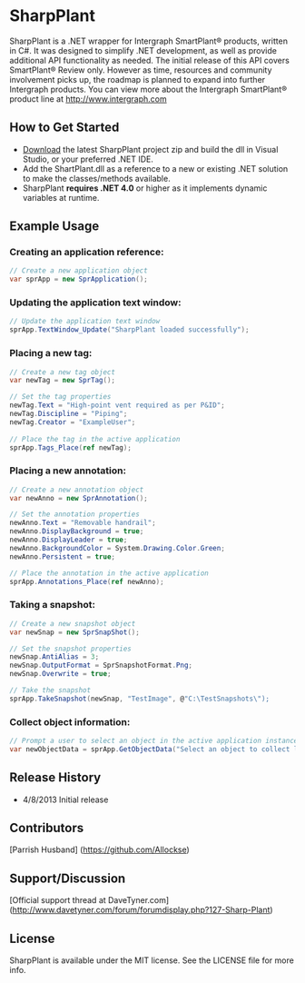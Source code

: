 # SharpPlant
SharpPlant is a .NET wrapper for Intergraph SmartPlant® products, written in C#.  It was designed to simplify .NET development, as well as provide additional API functionality as needed.  The initial release of this API covers SmartPlant® Review only.  However as time, resources and community involvement picks up, the roadmap is planned to expand into further Intergraph products.  You can view more about the Intergraph SmartPlant® product line at http://www.intergraph.com

## How to Get Started
- [Download](https://github.com/Allockse/SharpPlant/archive/master.zip) the latest SharpPlant project zip and build the dll in Visual Studio, or your preferred .NET IDE.
- Add the ShartPlant.dll as a reference to a new or existing .NET solution to make the classes/methods available.
- SharpPlant <b>requires .NET 4.0</b> or higher as it implements dynamic variables at runtime.

## Example Usage
### Creating an application reference:
``` csharp
// Create a new application object
var sprApp = new SprApplication();

```

### Updating the application text window:
``` csharp
// Update the application text window
sprApp.TextWindow_Update("SharpPlant loaded successfully");

```

### Placing a new tag:
``` csharp
// Create a new tag object
var newTag = new SprTag();

// Set the tag properties
newTag.Text = "High-point vent required as per P&ID";
newTag.Discipline = "Piping";
newTag.Creator = "ExampleUser";
            
// Place the tag in the active application
sprApp.Tags_Place(ref newTag);

```

### Placing a new annotation:
``` csharp
// Create a new annotation object
var newAnno = new SprAnnotation();

// Set the annotation properties
newAnno.Text = "Removable handrail";
newAnno.DisplayBackground = true;
newAnno.DisplayLeader = true;
newAnno.BackgroundColor = System.Drawing.Color.Green;
newAnno.Persistent = true;

// Place the annotation in the active application
sprApp.Annotations_Place(ref newAnno);

```

### Taking a snapshot:
``` csharp
// Create a new snapshot object
var newSnap = new SprSnapShot();

// Set the snapshot properties
newSnap.AntiAlias = 3;
newSnap.OutputFormat = SprSnapshotFormat.Png;
newSnap.Overwrite = true;

// Take the snapshot
sprApp.TakeSnapshot(newSnap, "TestImage", @"C:\TestSnapshots\");

```

### Collect object information:
``` csharp
// Prompt a user to select an object in the active application instance
var newObjectData = sprApp.GetObjectData("Select an object to collect label information");

```

## Release History
- 4/8/2013 Initial release

## Contributors
[Parrish Husband] (https://github.com/Allockse)

## Support/Discussion
[Official support thread at DaveTyner.com] (http://www.davetyner.com/forum/forumdisplay.php?127-Sharp-Plant)

## License
SharpPlant is available under the MIT license. See the LICENSE file for more info.

